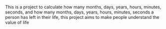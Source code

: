 This is a project to calculate how many months, days, years, hours, minutes, seconds, and how many months, days, years, hours, minutes, seconds a person has left in their life, this project aims to make people understand the value of life
